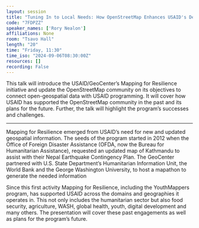 ```yaml
---
layout: session
title: "Tuning In to Local Needs: How OpenStreetMap Enhances USAID's Development Programming"
code: "7FDPZZ"
speaker_names: ['Rory Nealon']
affiliations: None
room: "Tsavo Hall"
length: "20"
time: "Friday, 11:30"
time_iso: "2024-09-06T08:30:00Z"
resources: []
recording: False
---
```


This talk will introduce the USAID/GeoCenter’s Mapping for Resilience initiative and update the OpenStreetMap community on its objectives to connect open-geospatial data with USAID programming.  It will cover how USAID has supported the OpenStreetMap community in the past and its plans for the future. Further, the talk will highlight the program’s successes and challenges.

<hr>

Mapping for Resilience emerged from USAID’s need for new and updated geospatial information.  The seeds of the program started in 2012 when the Office of Foreign Disaster Assistance (OFDA, now the Bureau for Humanitarian Assistance), requested an updated map of Kathmandu to assist with their Nepal Earthquake Contingency Plan. The GeoCenter partnered with U.S. State Department’s Humanitarian Information Unit, the World Bank and the George Washington University, to host a mapathon to generate the needed information

Since this first activity Mapping for Resilience, including the YouthMappers program, has supported USAID across the domains and geographies it operates in.  This not only includes the humanitarian sector but also food security, agriculture, WASH, global health, youth, digital development and many others.  The presentation will cover these past engagements as well as plans for the program’s future.

